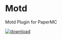 # Motd
Motd Plugin for PaperMC

<a href="https://github.com/Blugon0921/Motd/releases"><img src="https://img.shields.io/badge/-Download-FF8800?&logoColor=white" alt="download"/>
